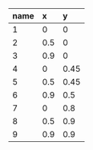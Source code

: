 |name|x|y|
|:----|:----|:----|
|1|0|0|
|2|0.5|0|
|3|0.9|0|
|4|0|0.45|
|5|0.5|0.45|
|6|0.9|0.5|
|7|0|0.8|
|8|0.5|0.9|
|9|0.9|0.9|